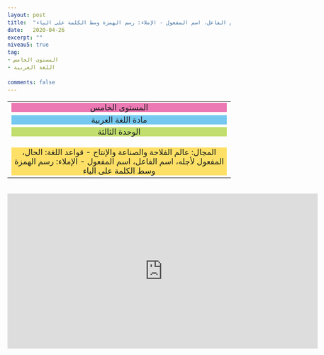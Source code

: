```yaml
---
layout: post
title:  "المستوى الخامس - مادة اللغة العربية - الوحدة الثالثة - المجال: عالم الفلاحة والصناعة والإنتاج - قواعد اللغة: الحال، المفعول لأجله، اسم الفاعل، اسم المفعول - الإملاء: رسم الهمزة وسط الكلمة على الياء"
date:   2020-04-26
excerpt: ""
niveau5: true
tag:
- المستوى الخامس 
- اللغة العربية

comments: false
---
```

<center>   
   <img style="display: none;" src="/assets/img/thumbnails/5-3-SanabilMedia.com.jpg" alt="" width="1" height="1">
<table dir="rtl" style="width: 100%; text-align: center; font-size: large;"><tbody>
<tr><td><div style="background-color: #ec79b3;"><span>
المستوى الخامس
</span></div></td></tr>
<tr><td><div style="background-color: #75c9f0; "><span>
مادة اللغة العربية
</span></div></td></tr>
<tr><td><div style="background-color: #c2de6e; "><span>
 الوحدة الثالثة

</span></div></td></tr><tr>
<td><div style="background-color: #ffe066; ">
المجال: عالم الفلاحة والصناعة والإنتاج - قواعد اللغة: الحال، المفعول لأجله، اسم الفاعل، اسم المفعول - الإملاء: رسم الهمزة وسط الكلمة على الياء

</div></td></tr>
</tbody></table><br>
<iframe width="700px" height="350px" src="https://www.youtube.com/embed/BzykgZq6of0?rel=0&controls=1&showinfo=0&modestbranding=1&enablejsapi=1" allowfullscreen frameborder="0" ></iframe>
</center>
